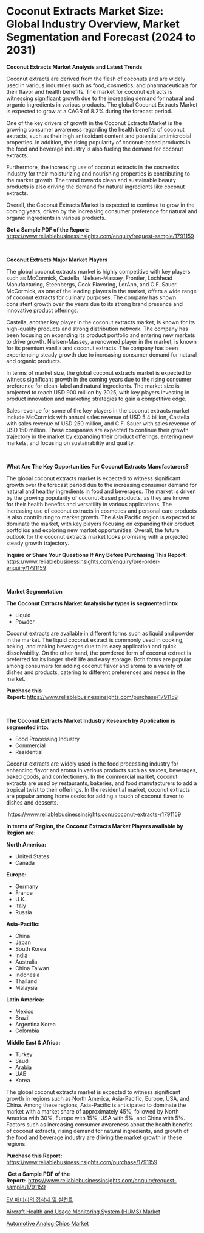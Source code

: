 <p><h1>Coconut Extracts Market Size: Global Industry Overview, Market Segmentation and Forecast (2024 to 2031)</h1></p><p><strong>Coconut Extracts Market Analysis and Latest Trends</strong></p>
<p><p>Coconut extracts are derived from the flesh of coconuts and are widely used in various industries such as food, cosmetics, and pharmaceuticals for their flavor and health benefits. The market for coconut extracts is witnessing significant growth due to the increasing demand for natural and organic ingredients in various products. The global Coconut Extracts Market is expected to grow at a CAGR of 8.2% during the forecast period.</p><p>One of the key drivers of growth in the Coconut Extracts Market is the growing consumer awareness regarding the health benefits of coconut extracts, such as their high antioxidant content and potential antimicrobial properties. In addition, the rising popularity of coconut-based products in the food and beverage industry is also fueling the demand for coconut extracts.</p><p>Furthermore, the increasing use of coconut extracts in the cosmetics industry for their moisturizing and nourishing properties is contributing to the market growth. The trend towards clean and sustainable beauty products is also driving the demand for natural ingredients like coconut extracts.</p><p>Overall, the Coconut Extracts Market is expected to continue to grow in the coming years, driven by the increasing consumer preference for natural and organic ingredients in various products.</p></p>
<p><strong>Get a Sample PDF of the Report:&nbsp;</strong> <a href="https://www.reliablebusinessinsights.com/enquiry/request-sample/1791159">https://www.reliablebusinessinsights.com/enquiry/request-sample/1791159</a></p>
<p>&nbsp;</p>
<p><strong>Coconut Extracts Major Market Players</strong></p>
<p><p>The global coconut extracts market is highly competitive with key players such as McCormick, Castella, Nielsen-Massey, Frontier, Lochhead Manufacturing, Steenbergs, Cook Flavoring, LorAnn, and C.F. Sauer. McCormick, as one of the leading players in the market, offers a wide range of coconut extracts for culinary purposes. The company has shown consistent growth over the years due to its strong brand presence and innovative product offerings.</p><p>Castella, another key player in the coconut extracts market, is known for its high-quality products and strong distribution network. The company has been focusing on expanding its product portfolio and entering new markets to drive growth. Nielsen-Massey, a renowned player in the market, is known for its premium vanilla and coconut extracts. The company has been experiencing steady growth due to increasing consumer demand for natural and organic products.</p><p>In terms of market size, the global coconut extracts market is expected to witness significant growth in the coming years due to the rising consumer preference for clean-label and natural ingredients. The market size is projected to reach USD 900 million by 2025, with key players investing in product innovation and marketing strategies to gain a competitive edge.</p><p>Sales revenue for some of the key players in the coconut extracts market include McCormick with annual sales revenue of USD 5.4 billion, Castella with sales revenue of USD 250 million, and C.F. Sauer with sales revenue of USD 150 million. These companies are expected to continue their growth trajectory in the market by expanding their product offerings, entering new markets, and focusing on sustainability and quality.</p></p>
<p>&nbsp;</p>
<p><strong>What Are The Key Opportunities For Coconut Extracts Manufacturers?</strong></p>
<p><p>The global coconut extracts market is expected to witness significant growth over the forecast period due to the increasing consumer demand for natural and healthy ingredients in food and beverages. The market is driven by the growing popularity of coconut-based products, as they are known for their health benefits and versatility in various applications. The increasing use of coconut extracts in cosmetics and personal care products is also contributing to market growth. The Asia Pacific region is expected to dominate the market, with key players focusing on expanding their product portfolios and exploring new market opportunities. Overall, the future outlook for the coconut extracts market looks promising with a projected steady growth trajectory.</p></p>
<p><strong>Inquire or Share Your Questions If Any Before Purchasing This Report:</strong> <a href="https://www.reliablebusinessinsights.com/enquiry/pre-order-enquiry/1791159">https://www.reliablebusinessinsights.com/enquiry/pre-order-enquiry/1791159</a></p>
<p>&nbsp;</p>
<p><strong>Market Segmentation</strong></p>
<p><strong>The Coconut Extracts Market Analysis by types is segmented into:</strong></p>
<p><ul><li>Liquid</li><li>Powder</li></ul></p>
<p><p>Coconut extracts are available in different forms such as liquid and powder in the market. The liquid coconut extract is commonly used in cooking, baking, and making beverages due to its easy application and quick dissolvability. On the other hand, the powdered form of coconut extract is preferred for its longer shelf life and easy storage. Both forms are popular among consumers for adding coconut flavor and aroma to a variety of dishes and products, catering to different preferences and needs in the market.</p></p>
<p><strong>Purchase this Report:&nbsp;</strong><a href="https://www.reliablebusinessinsights.com/purchase/1791159">https://www.reliablebusinessinsights.com/purchase/1791159</a></p>
<p>&nbsp;</p>
<p><strong>The Coconut Extracts Market Industry Research by Application is segmented into:</strong></p>
<p><ul><li>Food Processing Industry</li><li>Commercial</li><li>Residential</li></ul></p>
<p><p>Coconut extracts are widely used in the food processing industry for enhancing flavor and aroma in various products such as sauces, beverages, baked goods, and confectionery. In the commercial market, coconut extracts are used by restaurants, bakeries, and food manufacturers to add a tropical twist to their offerings. In the residential market, coconut extracts are popular among home cooks for adding a touch of coconut flavor to dishes and desserts.</p></p>
<p><a href="https://www.reliablebusinessinsights.com/coconut-extracts-r1791159">&nbsp;https://www.reliablebusinessinsights.com/coconut-extracts-r1791159</a></p>
<p><strong>In terms of Region, the Coconut Extracts Market Players available by Region are:</strong></p>
<p>
    <p> <strong> North America: </strong>
        <ul>
            <li>United States</li>
            <li>Canada</li>
        </ul>
        </p> 
    <p> <strong> Europe: </strong>
        <ul>
            <li>Germany</li>
            <li>France</li>
            <li>U.K.</li>
            <li>Italy</li>
            <li>Russia</li>
        </ul>
        </p> 
    <p> <strong> Asia-Pacific: </strong>
        <ul>
            <li>China</li>
            <li>Japan</li>
            <li>South Korea</li>
            <li>India</li>
            <li>Australia</li>
            <li>China Taiwan</li>
            <li>Indonesia</li>
            <li>Thailand</li>
            <li>Malaysia</li>
        </ul>
        </p> 
    <p> <strong> Latin America: </strong>
        <ul>
            <li>Mexico</li>
            <li>Brazil</li>
            <li>Argentina Korea</li>
            <li>Colombia</li>
        </ul>
        </p> 
    <p> <strong> Middle East & Africa: </strong>
        <ul>
            <li>Turkey</li>
            <li>Saudi</li>
            <li>Arabia</li>
            <li>UAE</li>
            <li>Korea</li>
        </ul>
    </p>
    </p>
<p><p>The global coconut extracts market is expected to witness significant growth in regions such as North America, Asia-Pacific, Europe, USA, and China. Among these regions, Asia-Pacific is anticipated to dominate the market with a market share of approximately 45%, followed by North America with 30%, Europe with 15%, USA with 5%, and China with 5%. Factors such as increasing consumer awareness about the health benefits of coconut extracts, rising demand for natural ingredients, and growth of the food and beverage industry are driving the market growth in these regions.</p></p>
<p><strong>Purchase this Report: </strong><a href="https://www.reliablebusinessinsights.com/purchase/1791159">https://www.reliablebusinessinsights.com/purchase/1791159</a></p>
<p>&nbsp;<strong>Get a Sample PDF of the Report:&nbsp;&nbsp;</strong><a href="https://www.reliablebusinessinsights.com/enquiry/request-sample/1791159">https://www.reliablebusinessinsights.com/enquiry/request-sample/1791159</a></p>
<p><strong></strong></p>
<p><p><a href="https://github.com/RonSpencer61/Market-Research-Report-List-1/blob/main/9274537160096.md">EV 배터리의 접착제 및 실런트</a></p><p><a href="https://github.com/maudAbbott7/Market-Research-Report-List-1/blob/main/aircraft-health-and-usage-monitoring-system-hums-market.md">Aircraft Health and Usage Monitoring System (HUMS) Market</a></p><p><a href="https://github.com/MaraKoelpin2023/Market-Research-Report-List-1/blob/main/automotive-analog-chips-market.md">Automotive Analog Chips Market</a></p></p>